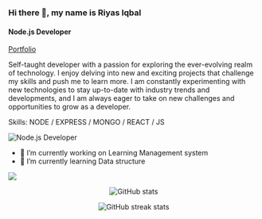 ### Hi there 👋, my name is **Riyas Iqbal**
#### Node.js Developer

[Portfolio](https://riyas-iqbal.netlify.app)

Self-taught developer with a passion for exploring the ever-evolving realm of technology. I enjoy delving into new and exciting projects that challenge my skills and push me to learn more. I am constantly experimenting with new technologies to stay up-to-date with industry trends and developments, and I am always eager to take on new challenges and opportunities to grow as a developer.

Skills: NODE / EXPRESS / MONGO / REACT / JS 

![Node.js Developer]([https://media.licdn.com/dms/image/D5616AQEgQ42Iy13yTQ/profile-displaybackgroundimage-shrink_350_1400/0/1673327637308?e=1679529600&v=beta&t=u7CpAdx_aAjLRJKVruOXb_H7vK9Ai5OD1Ahk_yIZJnU](https://media.licdn.com/dms/image/D5616AQEgQ42Iy13yTQ/profile-displaybackgroundimage-shrink_350_1400/0/1673327637308?e=1684972800&v=beta&t=Pve0BYWF4p9urAbK6w2I-V50dihfVf_EkKe91TifggM))

- 🔭 I’m currently working on Learning Management system 
- 🌱 I’m currently learning Data structure


![](https://komarev.com/ghpvc/?username=Riyas-iqbal&color=green)

<div align='center'>

![GitHub stats](https://github-readme-stats.vercel.app/api?username=Riyas-iqbal&show_icons=true)  

<!-- ![Top Langs](https://github-readme-stats.vercel.app/api/top-langs/?username=Riyas-iqbal&layout=compact) -->

![GitHub streak stats](https://streak-stats.demolab.com/?user=Riyas-iqbal)  
<div/>

